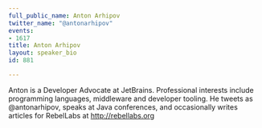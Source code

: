 ```yaml
---
full_public_name: Anton Arhipov
twitter_name: "@antonarhipov"
events:
- 1617
title: Anton Arhipov
layout: speaker_bio
id: 881

---
```

Anton is a Developer Advocate at JetBrains. Professional interests include programming languages, middleware and developer tooling. He tweets as @antonarhipov, speaks at Java conferences, and occasionally writes articles for RebelLabs at http://rebellabs.org